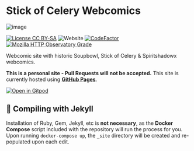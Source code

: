 # Stick of Celery Webcomics

![image][h]

[![License CC BY-SA](https://img.shields.io/github/license/soup-bowl/comics)](http://creativecommons.org/licenses/by-sa/4.0/)
![Website](https://img.shields.io/website?down_message=offline&up_message=online&url=https%3A%2F%2Fwebcomics.soupbowl.blog)
[![CodeFactor](https://www.codefactor.io/repository/github/soup-bowl/comics/badge)](https://www.codefactor.io/repository/github/soup-bowl/comics)
[![Mozilla HTTP Observatory Grade](https://img.shields.io/mozilla-observatory/grade-score/soupbowl.blog)](https://observatory.mozilla.org/analyze/webcomics.soupbowl.blog)

Webcomic site with historic Soupbowl, Stick of Celery & Spiritshadowx webcomics.

**This is a personal site - Pull Requests will not be accepted.** This site is currently hosted using **[GitHub Pages][gh]**.

[![Open in Gitpod](https://gitpod.io/button/open-in-gitpod.svg)](https://gitpod.io/#https://github.com/soup-bowl/comics)

## 🧪 Compiling with Jekyll

Installation of Ruby, Gem, Jekyll, etc is **not necessary**, as the **Docker Compose** script included with the repository will run the process for you. Upon running `docker-compose up`, the `_site` directory will be created and re-populated upon each edit.

[h]:  https://user-images.githubusercontent.com/11209477/147856239-c7eb65c9-ba89-44fa-bf32-1e68568dc48b.png
[s]:  https://webcomics.soupbowl.blog
[p]:  https://github.com/soup-bowl/soup-bowl.github.io
[gh]: https://docs.github.com/en/pages
[j]:  https://jekyllrb.com/
